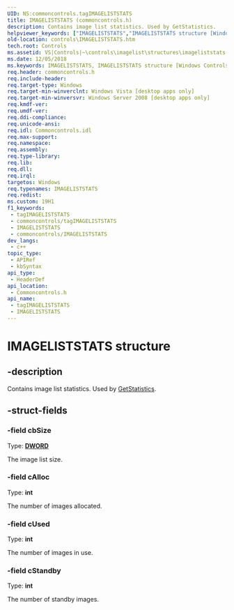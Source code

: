 ```yaml
---
UID: NS:commoncontrols.tagIMAGELISTSTATS
title: IMAGELISTSTATS (commoncontrols.h)
description: Contains image list statistics. Used by GetStatistics.
helpviewer_keywords: ["IMAGELISTSTATS","IMAGELISTSTATS structure [Windows Controls]","_shell_IMAGELISTSTATS","_shell_IMAGELISTSTATS_cpp","commoncontrols/IMAGELISTSTATS","controls.IMAGELISTSTATS","controls._shell_IMAGELISTSTATS"]
old-location: controls\IMAGELISTSTATS.htm
tech.root: Controls
ms.assetid: VS|Controls|~\controls\imagelist\structures\imageliststats.htm
ms.date: 12/05/2018
ms.keywords: IMAGELISTSTATS, IMAGELISTSTATS structure [Windows Controls], _shell_IMAGELISTSTATS, _shell_IMAGELISTSTATS_cpp, commoncontrols/IMAGELISTSTATS, controls.IMAGELISTSTATS, controls._shell_IMAGELISTSTATS
req.header: commoncontrols.h
req.include-header: 
req.target-type: Windows
req.target-min-winverclnt: Windows Vista [desktop apps only]
req.target-min-winversvr: Windows Server 2008 [desktop apps only]
req.kmdf-ver: 
req.umdf-ver: 
req.ddi-compliance: 
req.unicode-ansi: 
req.idl: Commoncontrols.idl
req.max-support: 
req.namespace: 
req.assembly: 
req.type-library: 
req.lib: 
req.dll: 
req.irql: 
targetos: Windows
req.typenames: IMAGELISTSTATS
req.redist: 
ms.custom: 19H1
f1_keywords:
 - tagIMAGELISTSTATS
 - commoncontrols/tagIMAGELISTSTATS
 - IMAGELISTSTATS
 - commoncontrols/IMAGELISTSTATS
dev_langs:
 - c++
topic_type:
 - APIRef
 - kbSyntax
api_type:
 - HeaderDef
api_location:
 - Commoncontrols.h
api_name:
 - tagIMAGELISTSTATS
 - IMAGELISTSTATS
---
```


# IMAGELISTSTATS structure


## -description

Contains image list statistics. Used by <a href="/windows/desktop/api/commoncontrols/nf-commoncontrols-iimagelist2-getstatistics">GetStatistics</a>.

## -struct-fields

### -field cbSize

Type: <b><a href="/windows/desktop/WinProg/windows-data-types">DWORD</a></b>

The image list size.

### -field cAlloc

Type: <b>int</b>

The number of images allocated.

### -field cUsed

Type: <b>int</b>

The number of images in use.

### -field cStandby

Type: <b>int</b>

The number of standby images.

